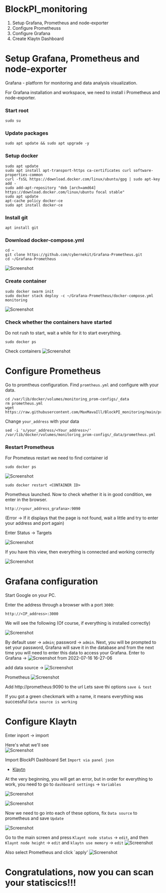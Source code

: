# BlockPI_monitoring

1. Setup Grafana, Prometheus and node-exporter
2. Configure Prometheuss 
3. Configure Grafana
4. Create Klaytn Dashboard



# Setup Grafana, Prometheus and node-exporter

Grafana - platform for monitoring and data analysis visualization.

For Grafana installation and workspace, we need to install i Prometheus and node-exporter. 

### Start root
```
sudo su

```

### Update packages
```
sudo apt update && sudo apt upgrade -y

```
### Setup docker

```
sudo apt update
sudo apt install apt-transport-https ca-certificates curl software-properties-common
curl -fsSL https://download.docker.com/linux/ubuntu/gpg | sudo apt-key add -
sudo add-apt-repository "deb [arch=amd64] https://download.docker.com/linux/ubuntu focal stable"
sudo apt update
apt-cache policy docker-ce
sudo apt install docker-ce

```
### Install git

```
apt install git

```

### Download docker-compose.yml
```
cd ~
git clone https://github.com/cybernekit/Grafana-Prometheus.git
cd ~/Grafana-Prometheus

```
![Screenshot](https://user-images.githubusercontent.com/59205554/170821373-17d41ca2-0a57-4721-a64d-1dce8ee9f8a3.png)

### Create container
```
sudo docker swarm init
sudo docker stack deploy -c ~/Grafana-Prometheus/docker-compose.yml monitoring

```

![Screenshot](https://user-images.githubusercontent.com/102728347/179355943-5608a86a-2b56-4a56-b2f7-b31afaabc575.png)


### Check whether the containers have started
Do not rush to start, wait a while for it to start everything.

```
sudo docker ps

```
Check containers
![Screenshot](https://user-images.githubusercontent.com/59205554/170821748-022e38d8-d824-465a-8979-334cff2ca31f.png)


# Configure Prometheus
 Go to promtheus configuration. Find `promtheus.yml` and configure with your data.
```
cd /var/lib/docker/volumes/monitoring_prom-configs/_data
rm prometheus.yml
wget https://raw.githubusercontent.com/MaxMavaIll/BlockPI_monitoring/main/prometheus.yml

```

Change `your_address` with your data
```
sed -i 's/your_address/<Your_address>/' /var/lib/docker/volumes/monitoring_prom-configs/_data/prometheus.yml
```
### Restart Prometheus
For Prometeus restart we need to find container id
```
sudo docker ps

```
![Screenshot](https://user-images.githubusercontent.com/102728347/179354582-efc6efda-bd83-4a37-93c6-0f3a2b43e6e8.png)

```
sudo docker restart <CONTAINER ID>
```
Prometheus launched. 
Now to check whether it is in good condition, we enter in the browser.
```
http://<your_address_grafana>:9090
```
(Error -> If it displays that the page is not found, wait a little and try to enter your address and port again)

Enter Status -> Targets

![Screenshot](https://user-images.githubusercontent.com/102728347/179355096-409b3161-6675-43d9-b543-80b9ecafb370.jpeg)

If you have this view, then everything is connected and working correctly 

![Screenshot](https://user-images.githubusercontent.com/102728347/179355199-eed91018-6d6c-49bc-a3e3-463b04f64932.png)

# Grafana configuration

Start Google on your PC. 

Enter the address through a browser with a port `3000`:
```
http://<IP_address>:3000
```
We will see the following (Of course, if everything is installed correctly)

![Screenshot](https://user-images.githubusercontent.com/102728347/179351515-3004bcf9-edff-4445-8658-416eadf7e41d.jpeg)

By default user -> `admin`; password -> `admin`.
Next, you will be prompted to set your password, Grafana will save it in the database and from the next time you will need to enter this data to access your Grafana.
Enter to Grafana -> ![Screenshot from 2022-07-16 16-27-06](https://user-images.githubusercontent.com/102728347/179356902-73f0009d-36bd-49f7-b012-3516869bebdd.png) 

add data source -> ![Screenshot](https://user-images.githubusercontent.com/102728347/179356942-de8fa026-0365-43a6-9a3f-6d52c37d9450.png)

Prometheus
![Screenshot](https://user-images.githubusercontent.com/102728347/179357543-57fea3cc-e144-47c3-878a-d5f11790accf.png)

 Add http://prometheus:9090 to the  url
Lets save thi options `save & test`

If you got a green checkmark with a name, it means everything was successful
`Data source is working`

# Configure Klaytn

Enter inport -> import

Here's what we'll see  
![Screenshot](https://user-images.githubusercontent.com/102728347/179358209-ecd023cf-1ca3-47f9-82b5-5c20b5ceb039.png)

Import BlockPI Dashboard 
Set `Import via panel json`

* [Klaytn](https://github.com/Vgk88/BlockPI-monitoring-guide/blob/main/Klaytn.json)

At the very beginning, you will get an error, but in order for everything to work, you need to go to `dashboard settings` -> `Variables`

![Screenshot](https://user-images.githubusercontent.com/102728347/179372068-436382f2-18b6-457d-be8a-7d39afc12751.jpeg)

![Screenshot](https://user-images.githubusercontent.com/102728347/179372230-96412459-f16d-4c85-bd81-8710e044e1c5.png)

Now we need to go into each of these options, fix `Data source` to prometheus and save `Update`

![Screenshot](https://user-images.githubusercontent.com/102728347/179372346-c3cde8c1-49b6-45d0-ac90-1a5e42a37f67.png)

Go to the main screen and press `Klaynt node status` -> `edit`, and then `Klaynt node height` -> `edit` and `klaytn use memory` -> `edit`
![Screenshot](https://user-images.githubusercontent.com/102728347/179372502-fec90a30-9cb4-4242-9016-0ff83a739dba.png)

Also select Prometheus and click `apply'
![Screenshot](https://user-images.githubusercontent.com/102728347/179372586-52b32e64-d397-4d31-8328-9d34fa1d3960.png)


# Congratulations, now you can scan your statiscics!!!


